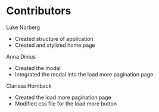 # Contributors

Luke Norberg
* Created structure of application
* Created and stylized home page

Anna Dinius
* Created the modal
* Integrated the modal into the load more pagination page

Clarissa Hornback
* Created the load more pagination page
* Modified css file for the load more button


